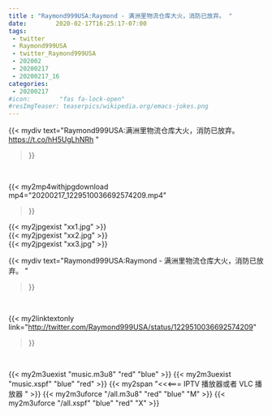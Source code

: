 ```yaml
---
title : "Raymond999USA:Raymond - 满洲里物流仓库大火，消防已放弃。 "
date:        2020-02-17T16:25:17-07:00
tags:
 - twitter
 - Raymond999USA
 - twitter_Raymond999USA
 - 202002
 - 20200217
 - 20200217_16
categories:
 - 20200217
#icon:        "fas fa-lock-open"
#resImgTeaser: teaserpics/wikipedia.org/emacs-jokes.png
---
```


{{< mydiv text="Raymond999USA:满洲里物流仓库大火，消防已放弃。 https://t.co/hH5UgLhNRh "
>}}
<br>


{{< my2mp4withjpgdownload mp4="20200217_1229510036692574209.mp4"
>}}

{{< my2jpgexist "xx1.jpg" >}}<br>
{{< my2jpgexist "xx2.jpg" >}}<br>
{{< my2jpgexist "xx3.jpg" >}}<br>



{{< mydiv text="Raymond999USA:Raymond - 满洲里物流仓库大火，消防已放弃。 "
>}}
<br>

{{< my2linktextonly link="http://twitter.com/Raymond999USA/status/1229510036692574209"
>}}


<br>

{{< my2m3uexist "music.m3u8" "red"  "blue" >}} {{< my2m3uexist "music.xspf" "blue" "red"  >}} {{< my2span "<<<=== IPTV 播放器或者 VLC 播放器 " >}} {{< my2m3uforce "/all.m3u8" "red"  "blue" "M" >}} {{< my2m3uforce "/all.xspf" "blue" "red"  "X" >}} 
